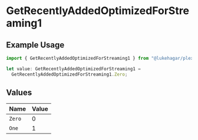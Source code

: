 # GetRecentlyAddedOptimizedForStreaming1

## Example Usage

```typescript
import { GetRecentlyAddedOptimizedForStreaming1 } from "@lukehagar/plexjs/sdk/models/operations";

let value: GetRecentlyAddedOptimizedForStreaming1 =
  GetRecentlyAddedOptimizedForStreaming1.Zero;
```

## Values

| Name   | Value  |
| ------ | ------ |
| `Zero` | 0      |
| `One`  | 1      |